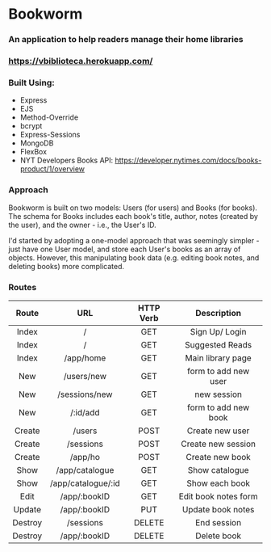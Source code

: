 # Bookworm
### An application to help readers manage their home libraries 
### https://vbiblioteca.herokuapp.com/

### Built Using: 
- Express
- EJS
- Method-Override
- bcrypt 
- Express-Sessions 
- MongoDB 
- FlexBox 
- NYT Developers Books API: https://developer.nytimes.com/docs/books-product/1/overview

### Approach 

Bookworm is built on two models: Users (for users) and Books (for books). The schema for Books includes each book's title, author, notes (created by the user), and the owner - i.e., the User's ID. 

I'd started by adopting a one-model approach that was seemingly simpler - just have one User model, and store each User's books as an array of objects. However, this manipulating book data (e.g. editing book notes, and deleting books) more complicated. 

### Routes 

| Route        | URL           | HTTP Verb | Description |
|:-----------: |:-------------:|:---------:|:-----------:|
| Index        | /             | GET       | Sign Up/ Login |
| Index        | /             | GET       | Suggested Reads |
| Index        | /app/home     | GET       | Main library page |
| New          | /users/new    | GET       | form to add new user |
| New          | /sessions/new | GET       | new session |
| New          | /:id/add      | GET       | form to add new book |
| Create       | /users        | POST      | Create new user |
| Create       | /sessions     | POST      | Create new session |
| Create       | /app/ho       | POST      | Create new book |
| Show         | /app/catalogue| GET       | Show catalogue |
| Show         | /app/catalogue/:id| GET   | Show each book |
| Edit         | /app/:bookID  | GET       | Edit book notes form|
| Update       | /app/:bookID  | PUT       | Update book notes |
| Destroy      | /sessions     | DELETE    | End session |
| Destroy      | /app/:bookID  | DELETE    | Delete book |




